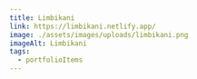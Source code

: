 ```yaml
---
title: Limbikani
link: https://limbikani.netlify.app/
image: ./assets/images/uploads/limbikani.png
imageAlt: Limbikani
tags:
  - portfolioItems
---
```

